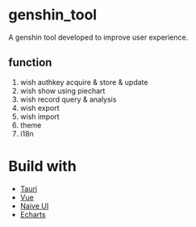 # genshin_tool
A genshin tool developed to improve user experience.

## function
1. wish authkey acquire & store & update
1. wish show using piechart
1. wish record query & analysis
1. wish export
1. wish import
1. theme
1. i18n




# Build with
- [Tauri](https://tauri.app/)
- [Vue](https://vuejs.org/)
- [Naive UI](https://www.naiveui.com/)
- [Echarts](https://echarts.apache.org/)
